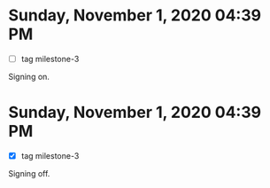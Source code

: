 # Sunday, November  1, 2020 04:39 PM

- [ ] tag milestone-3

Signing on.

# Sunday, November  1, 2020 04:39 PM

- [x] tag milestone-3

Signing off.
